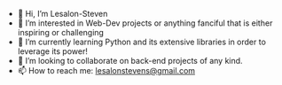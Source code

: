 - 👋 Hi, I’m Lesalon-Steven
- 👀 I’m interested in Web-Dev projects or anything fanciful that is either inspiring or challenging
- 🌱 I’m currently learning Python and its extensive libraries in order to leverage its power!
- 💞️ I’m looking to collaborate on back-end projects of any kind.
- 📫 How to reach me: lesalonstevens@gmail.com

<!---
Lesalon-Steven/Lesalon-Steven is a ✨ special ✨ repository because its `README.md` (this file) appears on your GitHub profile.
You can click the Preview link to take a look at your changes.
--->

